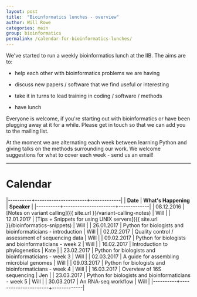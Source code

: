 ```yaml
---
layout: post
title:  "Bioinformatics lunches - overview"
author: Will Rowe
categories: main
group: bioinformatics
permalink: /calendar-for-bioinformatics-lunches/
---
```


We've started to run a weekly bioinformatics lunch at the IIB. The aims are to:

 * help each other with bioinformatics problems we are having

 * discuss new papers / software that we find useful or interesting

 * take it in turns to lead training in coding / software / methods

 * have lunch

Everyone is welcome, if you're starting out with bioinformatics or have been plugging away at it for a while. Please get in touch so that we can add you to the mailing list.

At the moment we are alternating each week between learning Python and giving talks on the methods surrounding our work. We welcome suggestions for what to cover each week - send us an email!

---

# Calendar

|----------+----------------------+-------------|
| **Date** | **What's Happening** | **Speaker** |
|----------+----------------------+-------------|
| 08.12.2016 | [Notes on variant calling]({{ site.url }}/variant-calling-notes) | Will |
| 12.01.2017 | [Tips + Snippets for using UNIX servers]({{ site.url }}/bioinformatics-snippets)  | Will |
| 26.01.2017 | Python for biologists and bioinformaticians - introduction | Will |
| 02.02.2017 | Quality control / assessment of sequencing data | Will |
| 09.02.2017 | Python for biologists and bioinformaticians - week 2 | Will |
| 16.02.2017 | Introduction to phylogenetics | Kate |
| 23.02.2017 | Python for biologists and bioinformaticians - week 3 | Will |
| 02.03.2017 | A guide for assembling microbial genomes | Will |
| 09.03.2017 | Python for biologists and bioinformaticians - week 4 | Will |
| 16.03.2017 | Overview of 16S sequencing | Jen |
| 23.03.2017 | Python for biologists and bioinformaticians - week 5 | Will |
| 30.03.2017 | An RNA-seq workflow | Will |
|----------+----------------------+-------------|
